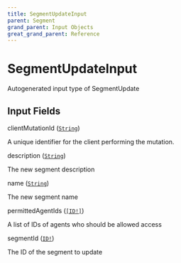 ```yaml
---
title: SegmentUpdateInput
parent: Segment
grand_parent: Input Objects
great_grand_parent: Reference
---
```


<h1>SegmentUpdateInput</h1>

Autogenerated input type of SegmentUpdate

<h2>Input Fields</h2>

<div class="field-entry ">
  <span id="client_mutation_id" class="field-name anchored">clientMutationId (<code><a href="/docs/reference/scalar/string">String</a></code>)</span>

  <div class="description-wrapper">
   <p>A unique identifier for the client performing the mutation.</p>

  </div>
</div>

<div class="field-entry ">
  <span id="description" class="field-name anchored">description (<code><a href="/docs/reference/scalar/string">String</a></code>)</span>

  <div class="description-wrapper">
   <p>The new segment description</p>

  </div>
</div>

<div class="field-entry ">
  <span id="name" class="field-name anchored">name (<code><a href="/docs/reference/scalar/string">String</a></code>)</span>

  <div class="description-wrapper">
   <p>The new segment name</p>

  </div>
</div>

<div class="field-entry ">
  <span id="permitted_agent_ids" class="field-name anchored">permittedAgentIds (<code><a href="/docs/reference/scalar/id">[ID!]</a></code>)</span>

  <div class="description-wrapper">
   <p>A list of IDs of agents who should be allowed access</p>

  </div>
</div>

<div class="field-entry ">
  <span id="segment_id" class="field-name anchored">segmentId (<code><a href="/docs/reference/scalar/id">ID!</a></code>)</span>

  <div class="description-wrapper">
   <p>The ID of the segment to update</p>

  </div>
</div>

